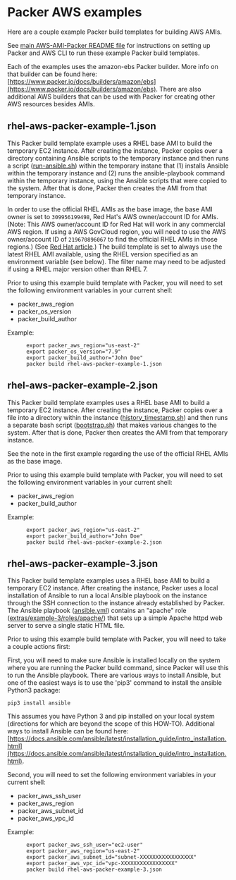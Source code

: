 # Packer AWS examples

Here are a couple example Packer build templates for building AWS AMIs.

See [main AWS-AMI-Packer README file](../README.md) for instructions on setting up Packer and AWS CLI to run these example Packer build templates.

Each of the examples uses the amazon-ebs Packer builder. More info on that builder can be found here: [https://www.packer.io/docs/builders/amazon/ebs](https://www.packer.io/docs/builders/amazon/ebs). There are also additional AWS builders that can be used with Packer for creating other AWS resources besides AMIs.

## rhel-aws-packer-example-1.json

This Packer build template example uses a RHEL base AMI to build the temporary EC2 instance. After creating the instance, Packer copies over a directory containing Ansible scripts to the temporary instance and then runs a script ([run-ansible.sh](extras/example-1/run-ansible.sh)) within the temporary instane that (1) installs Ansible within the temporary instance and (2) runs the ansible-playbook command within the temporary instance, using the Ansible scripts that were copied to the system. After that is done, Packer then creates the AMI from that temporary instance.

In order to use the official RHEL AMIs as the base image, the base AMI owner is set to `309956199498`, Red Hat's AWS owner/account ID for AMIs. (Note: This AWS owner/account ID for Red Hat will work in any commercial AWS region. If using a AWS GovCloud region, you will need to use the AWS owner/account ID of `219670896067` to find the official RHEL AMIs in those regions.) (See [Red Hat article](https://access.redhat.com/solutions/15356).) The build template is set to always use the latest RHEL AMI available, using the RHEL version specified as an environment variable (see below). The filter name may need to be adjusted if using a RHEL major version other than RHEL 7.

Prior to using this example build template with Packer, you will need to set the following environment variables in your current shell:

- packer_aws_region
- packer_os_version
- packer_build_author

Example:

          export packer_aws_region="us-east-2"
          export packer_os_version="7.9"
          export packer_build_author="John Doe"
          packer build rhel-aws-packer-example-1.json


## rhel-aws-packer-example-2.json

This Packer build template examples uses a RHEL base AMI to build a temporary EC2 instance. After creating the instance, Packer copies over a file into a directory within the instance ([history_timestamp.sh](extras/example-2/history_timestamp.sh)) and then runs a separate bash script ([bootstrap.sh](extras/example-2/bootstrap.sh)) that makes various changes to the system. After that is done, Packer then creates the AMI from that temporary instance.

See the note in the first example regarding the use of the official RHEL AMIs as the base image.

Prior to using this example build template with Packer, you will need to set the following environment variables in your current shell:

- packer_aws_region
- packer_build_author

Example:

          export packer_aws_region="us-east-2"
          export packer_build_author="John Doe"
          packer build rhel-aws-packer-example-2.json


## rhel-aws-packer-example-3.json

This Packer build template examples uses a RHEL base AMI to build a temporary EC2 instance. After creating the instance, Packer uses a local installation of Ansible to run a local Ansible playbook on the instance through the SSH connection to the instance already established by Packer. The Ansible playbook ([ansible.yml](extras/example-3/ansible.yml)) contains an "apache" role ([extras/example-3/roles/apache/](extras/example-3/roles/apache/)) that sets up a simple Apache httpd web server to serve a single static HTML file.

Prior to using this example build template with Packer, you will need to take a couple actions first:

First, you will need to make sure Ansible is installed locally on the system where you are running the Packer build command, since Packer will use this to run the Ansible playbook. There are various ways to install Ansible, but one of the easiest ways is to use the 'pip3' command to install the ansible Python3 package:

	pip3 install ansible

This assumes you have Python 3 and pip installed on your local system (directions for which are beyond the scope of this HOW-TO). Additional ways to install Ansible can be found here: [https://docs.ansible.com/ansible/latest/installation_guide/intro_installation.html](https://docs.ansible.com/ansible/latest/installation_guide/intro_installation.html).

Second, you will need to set the following environment variables in your current shell:

- packer_aws_ssh_user
- packer_aws_region
- packer_aws_subnet_id
- packer_aws_vpc_id

Example:

          export packer_aws_ssh_user="ec2-user"
          export packer_aws_region="us-east-2"
          export packer_aws_subnet_id="subnet-XXXXXXXXXXXXXXXXX"
          export packer_aws_vpc_id="vpc-XXXXXXXXXXXXXXXXX"
          packer build rhel-aws-packer-example-3.json

